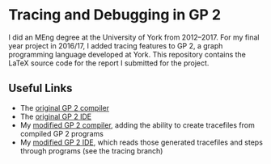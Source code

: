 # Tracing and Debugging in GP 2

I did an MEng degree at the University of York from 2012–2017. For my final year project in 2016/17, I added tracing features to GP 2, a graph programming language developed at York. This repository contains the LaTeX source code for the report I submitted for the project.

## Useful Links

- The [original GP 2 compiler](https://github.com/UoYCS-plasma/GP2)
- The [original GP 2 IDE](https://github.com/UoYCS-plasma/GP2-editor)
- My [modified GP 2 compiler](https://github.com/jobbogamer/GP2), adding the ability to create tracefiles from compiled GP 2 programs
- My [modified GP 2 IDE](https://github.com/jobbogamer/GP2-editor), which reads those generated tracefiles and steps through programs (see the tracing branch)
